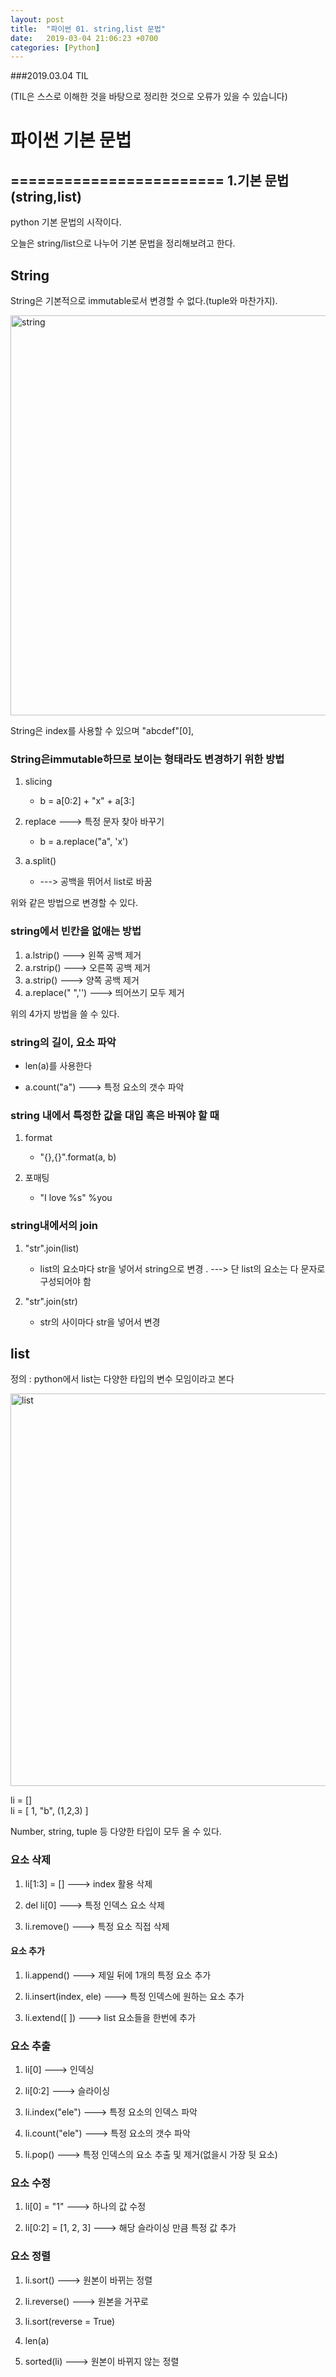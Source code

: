 ```yaml
---
layout: post
title:  "파이썬 01. string,list 문법"
date:   2019-03-04 21:06:23 +0700
categories: [Python]
---
```


###2019.03.04 TIL

(TIL은 스스로 이해한 것을 바탕으로 정리한 것으로 오류가 있을 수 있습니다)

# 파이썬 기본 문법

========================
1.기본 문법(string,list)
-------------
python 기본 문법의 시작이다.

오늘은 string/list으로 나누어 기본 문법을 정리해보려고 한다.


## String

String은 기본적으로 immutable로서 변경할 수 없다.(tuple와 마찬가지). 

<img width="640" alt="string" src="https://user-images.githubusercontent.com/46436843/54571993-6c70f480-4a28-11e9-8c19-c4e8ade6db33.png">


String은 index를 사용할 수 있으며 "abcdef"[0],    

### String은immutable하므로 보이는 형태라도 변경하기 위한 방법


1. slicing   

	* b = a[0:2] + "x" + a[3:]

2. replace ---> 특정 문자 찾아 바꾸기

	* b = a.replace("a", 'x')

3. a.split()

	* ---> 공백을 뛰어서 list로 바꿈

위와 같은 방법으로 변경할 수 있다.



### string에서 빈칸을 없애는 방법


1. a.lstrip() ---> 왼쪽 공백 제거
2. a.rstrip() ---> 오른쪽 공백 제거
3. a.strip() ---> 양쪽 공백 제거
4. a.replace(" ",'') ---> 띄어쓰기 모두 제거

위의 4가지 방법을 쓸 수 있다.


### string의 길이, 요소 파악


* len(a)를 사용한다

* a.count("a") ---> 특정 요소의 갯수 파악


### string 내에서 특정한 값을 대입 혹은 바꿔야 할 때


1. format

	* "{},{}".format(a, b)

2. 포매팅

	* "I love %s" %you


### string내에서의 join

1. "str".join(list)

	* list의 요소마다 str을 넣어서 string으로 변경 .   ---> 단 list의 요소는 다 문자로 구성되어야 함

2. "str".join(str)

	* str의 사이마다 str을 넣어서 변경


## list

정의 : python에서 list는 다양한 타입의 변수 모임이라고 본다   

<img width="628" alt="list" src="https://user-images.githubusercontent.com/46436843/54572098-08026500-4a29-11e9-8468-aa230b93de0b.png">

li = []  
li = [ 1, "b", (1,2,3) ]

Number, string, tuple 등 다양한 타입이 모두 올 수 있다.

### 요소 삭제
1. li[1:3] = []  ---> index 활용 삭제

2. del li[0] ---> 특정 인덱스 요소 삭제

3. li.remove() ---> 특정 요소 직접 삭제

#### 요소 추가

1. li.append() ---> 제일 뒤에 1개의 특정 요소 추가

2. li.insert(index, ele) ---> 특정 인덱스에 원하는 요소 추가

3. li.extend([   ]) ---> list 요소들을 한번에 추가


### 요소 추출 

1. li[0] ---> 인덱싱

2. li[0:2] ---> 슬라이싱

3. li.index("ele") ---> 특정 요소의 인덱스 파악

4. li.count("ele") ---> 특정 요소의 갯수 파악

5. li.pop() ---> 특정 인덱스의 요소 추출 및 제거(없을시 가장 뒷 요소)

### 요소 수정

1. li[0] = "1" ---> 하나의 값 수정

2. li[0:2] = [1, 2, 3] ---> 해당 슬라이싱 만큼 특정 값 추가 



### 요소 정렬

1. li.sort() ---> 원본이 바뀌는 정렬

2. li.reverse() ---> 원본을 거꾸로 

3. li.sort(reverse = True)

4. len(a)

5. sorted(li) ---> 원본이 바뀌지 않는 정렬

